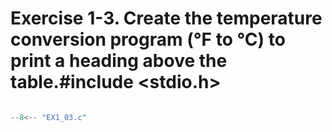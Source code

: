 # Exercise 1-3. Create the temperature conversion program (°F to °C) to print a heading above the table.#include <stdio.h>

``` c

--8<-- "EX1_03.c"

```
